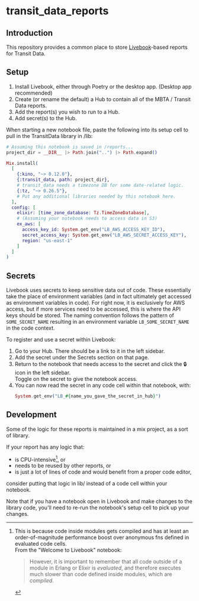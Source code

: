 # transit_data_reports

## Introduction

This repository provides a common place to store
[Livebook](https://livebook.dev)-based reports for Transit Data.

## Setup

1. Install Livebook, either through Poetry or the desktop app. (Desktop app
   recommended)
2. Create (or rename the default) a Hub to contain all of the MBTA / Transit
   Data reports.
3. Add the report(s) you wish to run to a Hub.
4. Add secret(s) to the Hub.

When starting a new notebook file, paste the following into its setup cell to
pull in the TransitData library in /lib:
```ex
# Assuming this notebook is saved in /reports...
project_dir = __DIR__ |> Path.join("..") |> Path.expand()

Mix.install(
  [
    {:kino, "~> 0.12.0"},
    {:transit_data, path: project_dir},
    # transit_data needs a timezone DB for some date-related logic.
    {:tz, "~> 0.26.5"},
    # Put any additional libraries needed by this notebook here.
  ],
  config: [
    elixir: [time_zone_database: Tz.TimeZoneDatabase],
    # (Assuming your notebook needs to access data in S3)
    ex_aws: [
      access_key_id: System.get_env("LB_AWS_ACCESS_KEY_ID"),
      secret_access_key: System.get_env("LB_AWS_SECRET_ACCESS_KEY"),
      region: "us-east-1"
    ]
  ]
)
```

## Secrets

Livebook uses secrets to keep sensitive data out of code. These essentially take
the place of environment variables (and in fact ultimately get accessed as
environment variables in code). For right now, it is exclusively for AWS access,
but if more services need to be accessed, this is where the API keys should be
stored. The naming convention follows the pattern of `SOME_SECRET_NAME`
resulting in an environment variable `LB_SOME_SECRET_NAME` in the code context.

To register and use a secret within Livebook:
1. Go to your Hub. There should be a link to it in the left sidebar.
2. Add the secret under the Secrets section on that page.
3. Return to the notebook that needs access to the secret and click the 🔒 icon
   in the left sidebar.\
   Toggle on the secret to give the notebook access.
4. You can now read the secret in any code cell within that notebook, with:
   ```ex
   System.get_env("LB_#{name_you_gave_the_secret_in_hub}")
   ```

## Development

Some of the logic for these reports is maintained in a mix project, as a sort of
library.

If your report has any logic that:
- is CPU-intensive[^1], or
- needs to be reused by other reports, or
- is just a lot of lines of code and would benefit from a proper code editor,

consider putting that logic in lib/ instead of a code cell within your
notebook.

Note that if you have a notebook open in Livebook and make changes to the
library code, you'll need to re-run the notebook's setup cell to pick up your
changes.

[^1]: This is because code inside modules gets compiled and has at least an
    order-of-magnitude performance boost over anonymous fns defined in evaluated
    code cells.\
      From the "Welcome to Livebook" notebook:
      > However, it is important to remember that all code outside of a module
      > in Erlang or Elixir is *evaluated*, and therefore executes much slower
      > than code defined inside modules, which are *compiled*.
